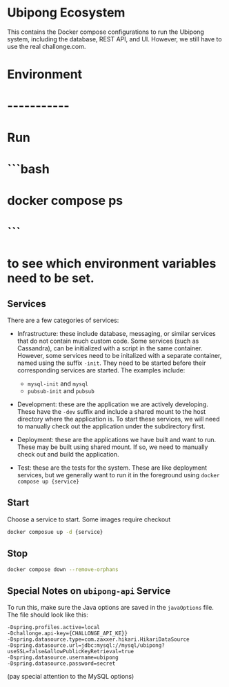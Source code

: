 Ubipong Ecosystem
=================

This contains the Docker compose configurations to run the Ubipong system,
including the database, REST API, and UI.  However, we still have to use the
real challonge.com.

# Environment
# -----------
# 
# Run 
# 
# ```bash
# docker compose ps
# ```
# 
# to see which environment variables need to be set.

Services
--------

There are a few categories of services:

- Infrastructure: these include database, messaging, or similar services that
  do not contain much custom code.  Some services (such as Cassandra), can be
  initialized with a script in the same container.  However, some services
  need to be initalized with a separate container, named using the suffix
  `-init`.  They need to be started before their corresponding services are
  started.  The examples include:

  - `mysql-init` and `mysql`
  - `pubsub-init` and `pubsub`

- Development: these are the application we are actively developing.  These
  have the `-dev` suffix and include a shared mount to the host directory where
  the application is.  To start these services, we will need to manually
  check out the application under the subdirectory first.

- Deployment: these are the applications we have built and want to run.  These
  may be built using shared mount.  If so, we need to manually check out and
  build the application.

- Test: these are the tests for the system.  These are like deployment
  services, but we generally want to run it in the foreground using
  `docker compose up {service}`

Start
-----

Choose a service to start.  Some images require checkout 

```bash
docker composue up -d {service}
```

Stop
----

```bash
docker compose down --remove-orphans
```

Special Notes on `ubipong-api` Service
--------------------------------------

To run this, make sure the Java options are saved in the `javaOptions` file.
The file should look like this:

```properties
-Dspring.profiles.active=local
-Dchallonge.api-key={CHALLONGE_API_KE}}
-Dspring.datasource.type=com.zaxxer.hikari.HikariDataSource
-Dspring.datasource.url=jdbc:mysql://mysql/ubipong?useSSL=false&allowPublicKeyRetrieval=true
-Dspring.datasource.username=ubipong
-Dspring.datasource.password=secret
```

(pay special attention to the MySQL options)

